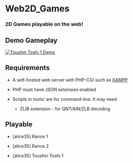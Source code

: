 # Web2D_Games
### 2D Games playable on the web!

## Demo Gameplay
[![Toushin Toshi 1 Demo](http://img.youtube.com/vi/Jumikw3BS7o/0.jpg)](http://www.youtube.com/watch?v=Jumikw3BS7o)

## Requirements
* A self-hosted web server with PHP-CGI
  such as [XAMPP](https://sourceforge.net/projects/xampp/files/)

* PHP must have JSON extension enabled

* Scripts in tools/ are for command-line. It may need

  * ZLIB extension - for QNT/AIN/ZLB decoding

## Playable

* [alice35] Rance 1

* [alice35] Rance 2

* [alice35] Toushin Toshi 1
